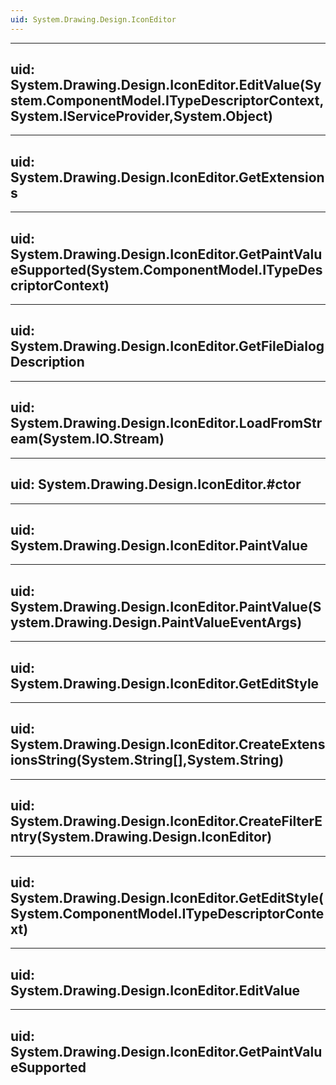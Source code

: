 ```yaml
---
uid: System.Drawing.Design.IconEditor
---
```


---
uid: System.Drawing.Design.IconEditor.EditValue(System.ComponentModel.ITypeDescriptorContext,System.IServiceProvider,System.Object)
---

---
uid: System.Drawing.Design.IconEditor.GetExtensions
---

---
uid: System.Drawing.Design.IconEditor.GetPaintValueSupported(System.ComponentModel.ITypeDescriptorContext)
---

---
uid: System.Drawing.Design.IconEditor.GetFileDialogDescription
---

---
uid: System.Drawing.Design.IconEditor.LoadFromStream(System.IO.Stream)
---

---
uid: System.Drawing.Design.IconEditor.#ctor
---

---
uid: System.Drawing.Design.IconEditor.PaintValue
---

---
uid: System.Drawing.Design.IconEditor.PaintValue(System.Drawing.Design.PaintValueEventArgs)
---

---
uid: System.Drawing.Design.IconEditor.GetEditStyle
---

---
uid: System.Drawing.Design.IconEditor.CreateExtensionsString(System.String[],System.String)
---

---
uid: System.Drawing.Design.IconEditor.CreateFilterEntry(System.Drawing.Design.IconEditor)
---

---
uid: System.Drawing.Design.IconEditor.GetEditStyle(System.ComponentModel.ITypeDescriptorContext)
---

---
uid: System.Drawing.Design.IconEditor.EditValue
---

---
uid: System.Drawing.Design.IconEditor.GetPaintValueSupported
---
